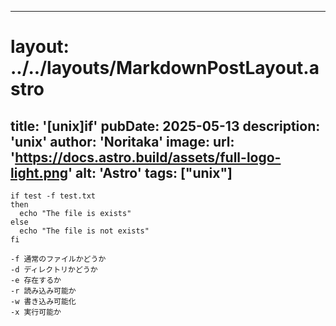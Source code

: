 
---
# layout: ../../layouts/MarkdownPostLayout.astro
title: '[unix]if'
pubDate: 2025-05-13
description: 'unix'
author: 'Noritaka'
image:
    url: 'https://docs.astro.build/assets/full-logo-light.png'
    alt: 'Astro'
tags: ["unix"]
---



```
if test -f test.txt
then
  echo "The file is exists"
else 
  echo "The file is not exists"
fi

-f 通常のファイルかどうか
-d ディレクトリかどうか
-e 存在するか
-r 読み込み可能か
-w 書き込み可能化
-x 実行可能か
```

